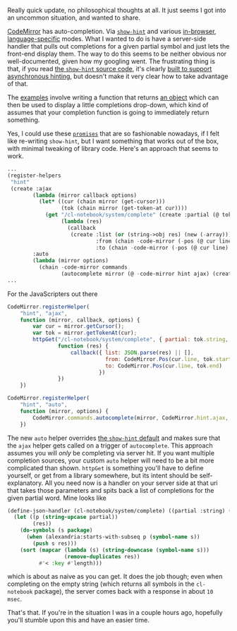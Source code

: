 Really quick update, no philosophical thoughts at all. It just seems I got into an uncommon situation, and wanted to share.

[CodeMirror](http://codemirror.net/) has auto-completion. Via [`show-hint`](http://codemirror.net/addon/hint/show-hint.js) and various [in-browser](http://codemirror.net/addon/hint/anyword-hint.js), [language-specific](http://codemirror.net/addon/hint/javascript-hint.js) modes. What I wanted to  do is have a server-side handler that pulls out completions for a given partial symbol and just lets the front-end display them. The way to do this seems to be neither obvious nor well-documented, given how my googling went. The frustrating thing is that, if you read [the `show-hint` source code](https://github.com/marijnh/CodeMirror/blob/master/addon/hint/show-hint.js), it's clearly [built to support asynchronous hinting](https://github.com/marijnh/CodeMirror/blob/master/addon/hint/show-hint.js#L36-L41), but doesn't make it very clear how to take advantage of that.

The [examples](https://github.com/marijnh/CodeMirror/blob/master/addon/hint/anyword-hint.js) involve writing a function that returns [an object](https://github.com/marijnh/CodeMirror/blob/master/addon/hint/anyword-hint.js#L40) which can then be used to display a little completions drop-down, which kind of assumes that your completion function is going to immediately return something.

Yes, I could use these [`promises`](https://www.promisejs.org/) that are so fashionable nowadays, if I felt like re-writing `show-hint`, but I want something that works out of the box, with minimal tweaking of library code. Here's an approach that seems to work.

```lisp
...
(register-helpers 
 "hint"
 (create :ajax
        (lambda (mirror callback options)
          (let* ((cur (chain mirror (get-cursor)))
                 (tok (chain mirror (get-token-at cur))))
            (get "/cl-notebook/system/complete" (create :partial (@ tok string) :package :cl-notebook)
                 (lambda (res)
                   (callback 
                    (create :list (or (string->obj res) (new (-array)))
                            :from (chain -code-mirror (-pos (@ cur line) (@ tok start)))
                            :to (chain -code-mirror (-pos (@ cur line) (@ tok end)))))))))
        :auto
        (lambda (mirror options)
          (chain -code-mirror commands 
                 (autocomplete mirror (@ -code-mirror hint ajax) (create :async t))))))
...
```

For the JavaScripters out there

```javascript
CodeMirror.registerHelper(
    "hint", "ajax",
    function (mirror, callback, options) {
        var cur = mirror.getCursor();
        var tok = mirror.getTokenAt(cur);
        httpGet("/cl-notebook/system/complete", { partial: tok.string, package: "cl-notebook" },
                function (res) {
                    callback({ list: JSON.parse(res) || [],
                               from: CodeMirror.Pos(cur.line, tok.start),
                               to: CodeMirror.Pos(cur.line, tok.end) 
                             })
                })
    })

CodeMirror.registerHelper(
    "hint", "auto",
    function (mirror, options) {
        CodeMirror.commands.autocomplete(mirror, CodeMirror.hint.ajax, { async: true })
    })
```

The new `auto` helper overrides [the `show-hint` default](https://github.com/marijnh/CodeMirror/blob/master/addon/hint/show-hint.js#L344-L356) and makes sure that the `ajax` helper gets called on a trigger of `autocomplete`. This approach assumes you will *only* be completing via server hit. If you want multiple completion sources, your custom `auto` helper will need to be a bit more complicated than shown. `httpGet` is something you'll have to define yourself, or get from a library somewhere, but its intent should be self-explanatory. All you need now is a handler on your server side at that uri that takes those parameters and spits back a list of completions for the given partial word. Mine looks like

```lisp
(define-json-handler (cl-notebook/system/complete) ((partial :string) (package :keyword))
  (let ((p (string-upcase partial))
        (res))
    (do-symbols (s package)
      (when (alexandria:starts-with-subseq p (symbol-name s))
        (push s res)))
    (sort (mapcar (lambda (s) (string-downcase (symbol-name s)))
                  (remove-duplicates res))
          #'< :key #'length)))
```

which is about as naive as you can get. It does the job though; even when completing on the empty string (which returns all symbols in the `cl-notebook` package), the server comes back with a response in about `10 msec`.

That's that. If you're in the situation I was in a couple hours ago, hopefully you'll stumble upon this and have an easier time.
